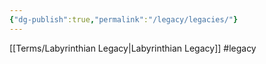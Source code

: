 ```yaml
---
{"dg-publish":true,"permalink":"/legacy/legacies/"}
---
```



[[Terms/Labyrinthian Legacy\|Labyrinthian Legacy]]
#legacy 